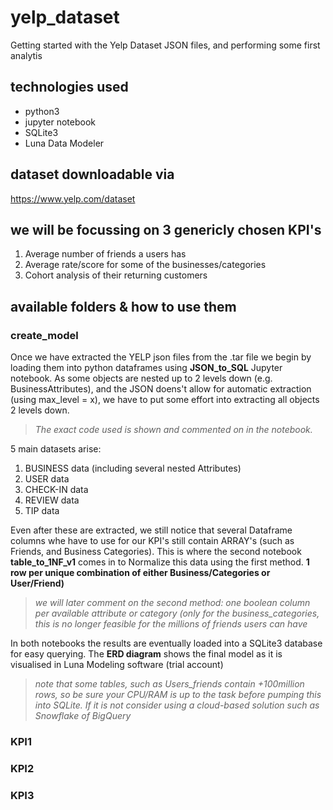 # yelp_dataset
Getting started with the Yelp Dataset JSON files, and performing some first analytis

## technologies used
- python3
- jupyter notebook
- SQLite3
- Luna Data Modeler

## dataset downloadable via
https://www.yelp.com/dataset

## we will be focussing on 3 genericly chosen KPI's
1. Average number of friends a users has
2. Average rate/score for some of the businesses/categories
3. Cohort analysis of their returning customers

## available folders & how to use them
### create_model
Once we have extracted the YELP json files from the .tar file we begin by loading them into python dataframes using **JSON_to_SQL** Jupyter notebook. As some objects are nested up to 2 levels down (e.g. BusinessAttributes), and the JSON doens't allow for automatic extraction (using max_level = x), we have to put some effort into extracting all objects 2 levels down. 

> *The exact code used is shown and commented on in the notebook.*

5 main datasets arise:
1. BUSINESS data (including several nested Attributes)
2. USER data
3. CHECK-IN data
4. REVIEW data
5. TIP data

Even after these are extracted, we still notice that several Dataframe columns whe have to use for our KPI's still contain ARRAY's (such as Friends, and Business Categories). This is where the second notebook **table_to_1NF_v1** comes in to Normalize this data using the first method. **1 row per unique combination of either Business/Categories or User/Friend)**

> *we will later comment on the second method: one boolean column per available attribute or category (only for the business_categories, this is no longer feasible for the millions of friends users can have*

In both notebooks the results are eventually loaded into a SQLite3 database for easy querying. The **ERD diagram** shows the final model as it is visualised in Luna Modeling software (trial account)

> *note that some tables, such as Users_friends contain +100million rows, so be sure your CPU/RAM is up to the task before pumping this into SQLite. If it is not consider using a cloud-based solution such as Snowflake of BigQuery*

### KPI1


### KPI2


### KPI3

